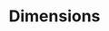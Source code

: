 ---
layout: default
bigquery: https://console.cloud.google.com/bigquery?p=covid-19-dimensions-ai&page=table&d=data&t=publications
contributors: Digital Science, https://www.digital-science.com/
cost: Free for personal, non-commercial use.
description: Dimensions contains more than 100 million publications, ranging from
  articles published in scholarly journals, books and book chapters, to preprints
  and conference proceedings. All publications are contextualized with linked data
  sets, funding, publications, patents, clinical trials, and policy documents. You
  can also view associated categories, funders, institutions, and researcher profiles.
documentation: https://docs.dimensions.ai/bigquery/index.html
last_edit: Mon, 04 Apr 2022 19:04:00 GMT
location: https://www.dimensions.ai/products/free/
maintained_by: Digital Science, https://www.digital-science.com/
schema_fields: '[''issue'', ''funding_currency'', ''external_ids'', ''doi'', ''eisbn'',
  ''arxiv_id'', ''funding_gbp'', ''end_year'', ''patent_ids'', ''associated_publication_pmid'',
  ''acknowledgements'', ''associated_publication_arxiv_id'', ''funder_countries'',
  ''journal'', ''funder_orgs'', ''expiration_year'', ''legal_events'', ''repository_url'',
  ''active_years'', ''funding_aud'', ''clinical_trial_ids'', ''established'', ''relationships'',
  ''pmid'', ''ipcr'', ''linkout'', ''concepts'', ''family_id'', ''pages'', ''description'',
  ''foa_number'', ''publication_year'', ''date'', ''date_print'', ''kind'', ''date_imported_gbq'',
  ''filing_status'', ''start_year'', ''date_modified'', ''isbn'', ''source_id'', ''altmetrics'',
  ''original_assignee'', ''date_inserted'', ''original_title'', ''inventor_names'',
  ''funder_org_countries'', ''original_abstract'', ''current_assignee_orgs'', ''funding_eur'',
  ''filing_date'', ''created_date'', ''date_normal'', ''funder_org_state_codes'',
  ''research_org_cities'', ''funding_chf'', ''category_icrp_cso'', ''priority_year'',
  ''research_org_countries'', ''priority_date'', ''citations'', ''book_title'', ''address'',
  ''research_org_city_names'', ''type'', ''cited_by_ids'', ''registry'', ''category_rcdc'',
  ''phase'', ''research_org_country_names'', ''wikipedia_url'', ''citations_count'',
  ''legal_status'', ''filing_year'', ''application_number'', ''associated_publication_id'',
  ''category_icrp_ct'', ''embargo_date'', ''volume'', ''category_uoa'', ''cpc'', ''family_count'',
  ''publisher'', ''associated_grant_ids'', ''repository_id'', ''abstract'', ''language'',
  ''mesh_terms'', ''category_hrcs_hc'', ''conference'', ''year'', ''journal_lists'',
  ''funder_org_acronyms'', ''original_assignee_orgs'', ''citation_string'', ''funding_details'',
  ''granted_date'', ''research_orgs'', ''funding_usd'', ''funding_cad'', ''name'',
  ''title'', ''category_hrcs_rac'', ''family_members_ids'', ''email_address'', ''associated_publication_doi'',
  ''jurisdiction'', ''resulting_publication_ids'', ''current_assignee'', ''authors'',
  ''category_bra'', ''book_series_title'', ''labels'', ''parent_id'', ''acronym'',
  ''organisation_details'', ''interventions'', ''assignee_orgs'', ''publication_ids'',
  ''researcher_ids'', ''reference_ids'', ''expiration_date'', ''publication_date'',
  ''original_assignee_countries'', ''funding_cny'', ''grant_number'', ''category_hra'',
  ''funder_org'', ''conditions'', ''end_date'', ''status'', ''open_access_categories'',
  ''date_online'', ''assignee_countries'', ''research_org_state_codes'', ''open_access_categories_v2'',
  ''brief_title'', ''funder_org_cities'', ''repository_name'', ''license'', ''aliases'',
  ''start_date'', ''funding_amount'', ''funding_nzd'', ''acronyms'', ''supporting_grant_ids'',
  ''proceedings_title'', ''gender'', ''categories'', ''mesh_headings'', ''pmcid'',
  ''links'', ''research_org_state_names'', ''resulting_publication_doi'', ''category_sdg'',
  ''current_assignee_countries'', ''types'', ''granted_year'', ''subtitles'', ''investigators'',
  ''category_for'', ''id'', ''metrics'', ''funding_jpy'', ''editors'']'
shortname: dimensions
tags:
- scholarly literature
- patents
- funding
- clinical trials
- academic profiles
terms_of_use: 'Use of both the Dimensions COVID-19 dataset and full Dimensions dataset
  are subject to the Dimensions Terms of use: https://www.dimensions.ai/policies-terms-legal '
title: Dimensions
uuid: dcff88bd-fe6b-4fdb-8159-809bf9d7bc1c
---